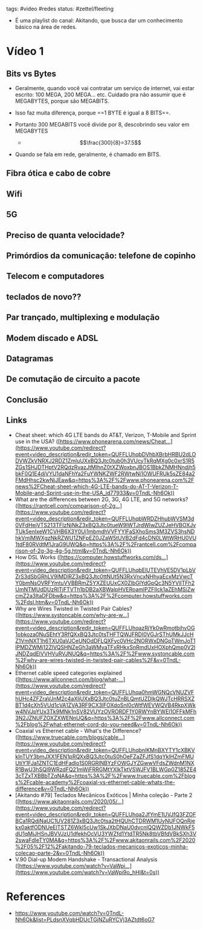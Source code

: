 tags: #video #redes
status: #zettel/fleeting

- É uma playlist do canal: Akitando, que busca dar um conhecimento básico na área de redes. 

# Vídeo 1
## Bits vs Bytes
- Geralmente, quando você vai contratar um serviço de internet, vai estar escrito: 100 MEGA, 200 MEGA... etc. Cuidado pra não assumir que é MEGABYTES, porque são MEGABITS.

- Isso faz muita diferença, porque ==1 BYTE é igual a 8 BITS==.

- Portanto 300 MEGABITS você divide por 8, descobrindo seu valor em MEGABYTES
	- $$\frac{300}{8}=37.5$$

- Quando se fala em rede, geralmente, é chamado em BITS.

## Fibra ótica e cabo de cobre

## Wifi

## 5G

## Preciso de quanta velocidade?

## Primórdios da comunicação: telefone de copinho

## Telecom e computadores

## teclados de novo??

## Par trançado, multiplexing e modulação

## Modem discado e ADSL

## Datagramas

## De comutação de circuito a pacote

## Conclusão

## Links
- Cheat sheet: which 4G LTE bands do AT&T, Verizon, T-Mobile and Sprint use in the USA? ([https://www.phonearena.com/news/Cheat...](https://www.youtube.com/redirect?event=video_description&redir_token=QUFFLUhqbDVhbXBrbHRBU2dLODVWZkVNRXJ2RDZ1ZmluUXxBQ3Jtc0tub0h3VUcyTkRqMXg0c0xrS1R5ZGs1SHJDTHptV2RQdzRvazJtMlhnZ0tXZWoxbnJBOS1BbkZNMHNndjh5bkF0Q1E4djVYU1daNFhYa2FuYWNKZWF2RWtwNi1OWUFRUk5sZE84a2FMdHhsc2kwNjJEaw&q=https%3A%2F%2Fwww.phonearena.com%2Fnews%2FCheat-sheet-which-4G-LTE-bands-do-AT-T-Verizon-T-Mobile-and-Sprint-use-in-the-USA_id77933&v=0TndL-Nh6Ok))
- What are the differences between 2G, 3G, 4G LTE, and 5G networks? ([https://rantcell.com/comparison-of-2g...](https://www.youtube.com/redirect?event=video_description&redir_token=QUFFLUhqbWRDZHhubWVSM3d0VFdHejVTS213TFIzNjNkZ3xBQ3Jtc0tueW9lWTJrdWIwZUZJeHVBOXJvTUk5enIxeW1CVHB6X3Y0Ui1mbmdhVVFYYlFaSXhoSms3M3ZVS3hsNDhkVmlMWXgzNkRZWU1ZNFpEZ0JZaW5tUVB2dFd4cDN0LWtWRHU0VU1tdF80RVdtM1JraG9UWQ&q=https%3A%2F%2Frantcell.com%2Fcomparison-of-2g-3g-4g-5g.html&v=0TndL-Nh6Ok))
- How DSL Works ([https://computer.howstuffworks.com/ds...](https://www.youtube.com/redirect?event=video_description&redir_token=QUFFLUhqbElUTEVhVE5DV1pLbVZrS3dSbGRhLV9IMDlRZ3xBQ3Jtc0ttNUt5N3RxVncxNHhyaEcxMzVwcTY0bmNsOVRFYmtuVVBBRmZ5YXZEUUxCX0ZlbGlYdGpQc3N5YVlITFh2UmNTMUdDUzRITjFTVTh1bDB2aXBWalpHVERoamlPZFlIck1aZEhMSjZwcmZ2a3ltaDFDbw&q=https%3A%2F%2Fcomputer.howstuffworks.com%2Fdsl.htm&v=0TndL-Nh6Ok))
- Why are Wires Twisted in Twisted Pair Cables? ([https://www.systoncable.com/why-are-w...](https://www.youtube.com/redirect?event=video_description&redir_token=QUFFLUhqazRjYk0wRmotbjhvOG1obkoza0NuSEhtY3RfQXxBQ3Jtc0tsTHFTQWJFRDI0VGJrSThUMkJJcHZ1VmNXT1h6TXU0aVJCeUNOdDFLQXFyc0VHc2NORWxDNGpTWmJoT1lPMDZWMi12ZlVQSHNZeGh3aWMyaTFxRHkxSnRmdUxHOXphQmp0V2lJNDZqdElVVHVuRVJNUQ&q=https%3A%2F%2Fwww.systoncable.com%2Fwhy-are-wires-twisted-in-twisted-pair-cables%2F&v=0TndL-Nh6Ok))
- Ethernet cable speed categories explained ([https://www.allconnect.com/blog/what-...](https://www.youtube.com/redirect?event=video_description&redir_token=QUFFLUhqa0hmWGNQcVNUZVFhUHc4ZFZraVJnM2c4aXljUXxBQ3Jtc0tuZnBLQmtUZDlkQWJTcHRRSXZBT1d4cXh5VUd1cVA1ZVA3RF9CX3lFOXdoSnI0cWtfWEVWQVB4RkpXWkw4NVJpYUx3Tk9MNk1nSV82VUYzOVRORDF1Y0RWYnBYWEl1OFFkMFh3N2JZNUFZOXZXWENnUQ&q=https%3A%2F%2Fwww.allconnect.com%2Fblog%2Fwhat-ethernet-cord-do-you-need&v=0TndL-Nh6Ok))
- Coaxial vs Ethernet cable - What's the Difference? ([https://www.truecable.com/blogs/cable...](https://www.youtube.com/redirect?event=video_description&redir_token=QUFFLUhqbnlKMnBXYTY1cXBKVklnTUY3bmJXX1FEN1pRQXxBQ3Jtc0tuS0hOeFZaZFJfS1dqYklHZmFMUUtiY1FJa1ZNTC1EdHFadlo1S0RGRlNBYzFOWGJYZGwwVFdsZWdnM1NXR1BwU3hSQl9WRzdFQ21mWjFRRGMtYXlkTktVSWJFV1BLWGp0Z185ZE43cTZxTXBBbTZqNA&q=https%3A%2F%2Fwww.truecable.com%2Fblogs%2Fcable-academy%2Fcoaxial-vs-ethernet-cable-whats-the-difference&v=0TndL-Nh6Ok))
- [Akitando #79] Teclados Mecânicos Exóticos | Minha coleção - Parte 2 ([https://www.akitaonrails.com/2020/05/...](https://www.youtube.com/redirect?event=video_description&redir_token=QUFFLUhqa2JfYmE1UVJfQ3FZOFBCa1RQdjNaUC1UV281Z3xBQ3Jtc0tsa2tHQUhCTDRWM1UyNUFOQnRjekx0aktfODNUeElTSTZ6Wkl5cUw1SkJXbDNaU0dvcnlQQWZDb1JNWkF5dU1qMjJHSnJBVVJzU1dfekhOcVU3YWZfd1YtdTR5Nk8tbVBfdVBkSXh3V2swaFdIeTY0MA&q=https%3A%2F%2Fwww.akitaonrails.com%2F2020%2F05%2F12%2Fakitando-79-teclados-mecanicos-exoticos-minha-colecao-parte-2&v=0TndL-Nh6Ok))
- V.90 Dial-up Modem Handshake - Transactional Analysis ([https://www.youtube.com/watch?v=VaWpi...](https://www.youtube.com/watch?v=VaWpi9o_hHI&t=0s))


# References
- https://www.youtube.com/watch?v=0TndL-Nh6Ok&list=PLdsnXVqbHDUcTGjNZuRYCVj3AZtdt6oG7
